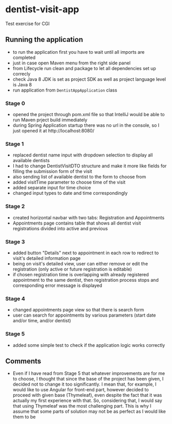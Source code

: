 # dentist-visit-app
Test exercise for CGI

## Running the application
- to run the application first you have to wait until all imports are completed
- just in case open Maven menu from the right side panel
- from Lifecycle run clean and package to let all dependencies set up correcly
- check Java 8 JDK is set as project SDK as well as project language level is Java 8
- run application from `DentistAppApplication` class

### Stage 0
- opened the project through pom.xml file so that IntelliJ would be able to run Maven prject build immediately
- during Spring Application startup there was no url in the console, so I just opened it at http://localhost:8080/

### Stage 1
- replaced dentist name input with dropdown selection to display all available dentists
- I had to change DentistVisitDTO structure and make it more like fields for filling the submission form of the visit
- also sending list of available dentist to the form to choose from
- added visitTime parameter to choose time of the visit
- added separate input for time choice
- changed input types to date and time correspondingly

### Stage 2
- created horizontal navbar with two tabs: Registration and Appointments
- Appointments page contains table that shows all dentist visit registrations divided into active and previous

### Stage 3
- added button "Details" next to appointment in each row to redirect to visit's detailed information page
- being on visit's detailed view, user can either remove or edit the registration (only active or future registration is editable)
- if chosen registration time is overlapping with already registered appointment to the same dentist, then registration process stops and corresponding error message is displayed

### Stage 4
- changed appointments page view so that there is search form
- user can search for appointments by various parameters (start date and/or time, and/or dentist)

### Stage 5
- added some simple test to check if the application logic works correctly

## Comments
- Even if I have read from Stage 5 that whatever improvements are for me to choose, I thought that since the base of the project has been given, I decided not to change it too significantly. I mean that, for example, I would like to use Angular for front-end part, however decided to proceed with given base (Thymeleaf), even despite the fact that it was actually my first experience with that. So, considering that, I would say that using Thymeleaf was the most challenging part. This is why I assume that some parts of solution may not be as perfect as I would like them to be

